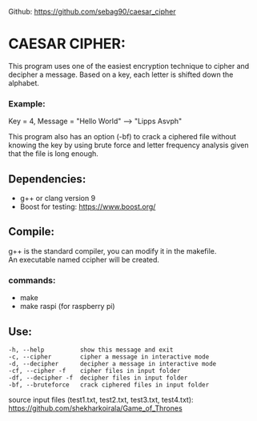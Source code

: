 Github: https://github.com/sebag90/caesar_cipher

# CAESAR CIPHER:
This program uses one of the easiest encryption technique to cipher and decipher a message.
Based on a key, each letter is shifted down the alphabet.

### Example:

Key = 4, Message = "Hello World" --> "Lipps Asvph"


This program also has an option (-bf) to crack a ciphered file without knowing the key by using 
brute force and letter frequency analysis given that the file is long enough.


## Dependencies:

- g++ or clang version 9
- Boost for testing: https://www.boost.org/

## Compile:
g++ is the standard compiler, you can modify it in the makefile.  
An executable named ccipher will be created. 

### commands: 

- make
- make raspi (for raspberry pi)

## Use:
	-h, --help	    	show this message and exit 
	-c, --cipher		cipher a message in interactive mode 
	-d, --decipher		decipher a message in interactive mode 
	-cf, --cipher -f	cipher files in input folder 
	-df, --decipher -f	decipher files in input folder 
	-bf, --bruteforce	crack ciphered files in input folder 



source input files (test1.txt, test2.txt, test3.txt, test4.txt):  
https://github.com/shekharkoirala/Game_of_Thrones